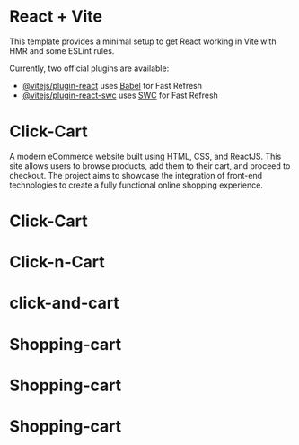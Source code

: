 # React + Vite

This template provides a minimal setup to get React working in Vite with HMR and some ESLint rules.

Currently, two official plugins are available:

- [@vitejs/plugin-react](https://github.com/vitejs/vite-plugin-react/blob/main/packages/plugin-react/README.md) uses [Babel](https://babeljs.io/) for Fast Refresh
- [@vitejs/plugin-react-swc](https://github.com/vitejs/vite-plugin-react-swc) uses [SWC](https://swc.rs/) for Fast Refresh
# Click-Cart
A modern eCommerce website built using HTML, CSS, and ReactJS. This site allows users to browse products, add them to their cart, and proceed to checkout. The project aims to showcase the integration of front-end technologies to create a fully functional online shopping experience.

# Click-Cart
# Click-n-Cart
# click-and-cart
# Shopping-cart
# Shopping-cart
# Shopping-cart
